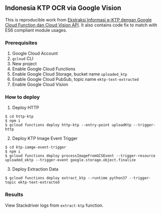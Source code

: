 ## Indonesia KTP OCR via Google Vision 

This is reproducible work from [Ekstraksi Informasi e-KTP dengan Google Cloud Function dan Cloud Vision API](https://medium.com/@imrenagi/ekstraksi-informasi-e-ktp-dengan-google-cloud-function-dan-cloud-vision-api-4655db21d084). It also contains code fix to match with ES6 compliant module usages.

### Prerequisites

1. Google Cloud Account
2. `gcloud` CLI
3. New project
4. Enable Google Cloud Functions
5. Enable Google Cloud Storage, bucket name `uploaded_ktp`
6. Enable Google Cloud PubSub, topic name `ektp-text-extracted`
7. Enable Google Cloud Vision

### How to deploy

1. Deploy HTTP

```shell
$ cd http-ktp
$ npm i
$ gcloud functions deploy http-ktp --entry-point uploadKtp --trigger-http
```

2. Deploy KTP Image Event Trigger

```shell
$ cd ktp-iamge-event-trigger
$ npm i
$ gcloud functions deploy processImageFromGCSEvent --trigger-resource uploaded_ektp --trigger-event google.storage.object.finalize
```

3. Deploy Extraction Data

```shell
$ gcloud functions deploy extract_ktp --runtime python37 --trigger-topic ektp-text-extracted
```

### Results

View Stackdriver logs from `extract-ktp` function.
